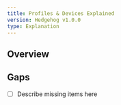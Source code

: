 ```yaml
---
title: Profiles & Devices Explained
version: Hedgehog v1.0.0
type: Explanation
---
```


## Overview

<!-- existing content snippet -->

## Gaps
- [ ] Describe missing items here
